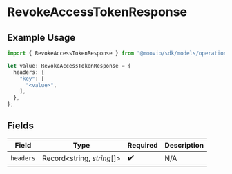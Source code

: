 # RevokeAccessTokenResponse

## Example Usage

```typescript
import { RevokeAccessTokenResponse } from "@moovio/sdk/models/operations";

let value: RevokeAccessTokenResponse = {
  headers: {
    "key": [
      "<value>",
    ],
  },
};
```

## Fields

| Field                      | Type                       | Required                   | Description                |
| -------------------------- | -------------------------- | -------------------------- | -------------------------- |
| `headers`                  | Record<string, *string*[]> | :heavy_check_mark:         | N/A                        |